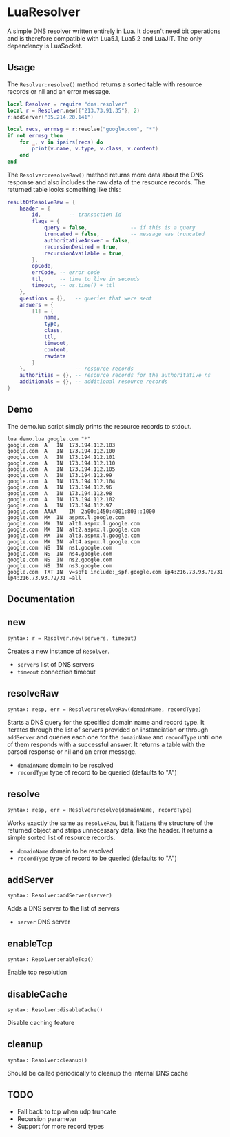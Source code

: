 LuaResolver
======

A simple DNS resolver written entirely in Lua. It doesn't need bit operations
and is therefore compatible with Lua5.1, Lua5.2 and LuaJIT. The
only dependency is LuaSocket.

## Usage

The `Resolver:resolve()` method returns a sorted table with resource records or nil and
an error message.

```lua
local Resolver = require "dns.resolver"
local r = Resolver.new({"213.73.91.35"}, 2)
r:addServer("85.214.20.141")

local recs, errmsg = r:resolve("google.com", "*")
if not errmsg then
    for _, v in ipairs(recs) do
        print(v.name, v.type, v.class, v.content)
    end
end
```

The `Resolver:resolveRaw()` method returns more data about the DNS response and also
includes the raw data of the resource records. The returned table looks
something like this:

```lua
resultOfResolveRaw = {
    header = {
        id,         -- transaction id
        flags = {
            query = false,              -- if this is a query
            truncated = false,          -- message was truncated
            authoritativeAnswer = false,
            recursionDesired = true,
            recursionAvailable = true,
        },
        opCode,
        errCode, -- error code
        ttl,     -- time to live in seconds
        timeout, -- os.time() + ttl
    },
    questions = {},   -- queries that were sent
    answers = {
        [1] = {
            name,
            type,
            class,
            ttl,
            timeout,
            content,
            rawdata
        }
    },                -- resource records
    authorities = {}, -- resource records for the authoritative ns
    additionals = {}, -- additional resource records
}
```

## Demo

The demo.lua script simply prints the resource records to stdout.

```
lua demo.lua google.com "*"
google.com	A	IN	173.194.112.103
google.com	A	IN	173.194.112.100
google.com	A	IN	173.194.112.101
google.com	A	IN	173.194.112.110
google.com	A	IN	173.194.112.105
google.com	A	IN	173.194.112.99
google.com	A	IN	173.194.112.104
google.com	A	IN	173.194.112.96
google.com	A	IN	173.194.112.98
google.com	A	IN	173.194.112.102
google.com	A	IN	173.194.112.97
google.com	AAAA	IN	2a00:1450:4001:803::1000
google.com	MX	IN	aspmx.l.google.com
google.com	MX	IN	alt1.aspmx.l.google.com
google.com	MX	IN	alt2.aspmx.l.google.com
google.com	MX	IN	alt3.aspmx.l.google.com
google.com	MX	IN	alt4.aspmx.l.google.com
google.com	NS	IN	ns1.google.com
google.com	NS	IN	ns4.google.com
google.com	NS	IN	ns2.google.com
google.com	NS	IN	ns3.google.com
google.com	TXT	IN	v=spf1 include:_spf.google.com ip4:216.73.93.70/31 ip4:216.73.93.72/31 ~all
```

## Documentation

new
-----
`syntax: r = Resolver.new(servers, timeout)`

Creates a new instance of `Resolver`.

* `servers`
	list of DNS servers
* `timeout`
	connection timeout

resolveRaw
-----
`syntax: resp, err = Resolver:resolveRaw(domainName, recordType)`

Starts a DNS query for the specified domain name and record
type. It iterates through the list of servers provided on instanciation or
through `addServer` and queries each one for the `domainName` and
`recordType` until one of them responds with a successful answer.
It returns a table with the parsed response or nil and an error message.


* `domainName`
	domain to be resolved
* `recordType`
	type of record to be queried (defaults to "A")

resolve
-----
`syntax: resp, err = Resolver:resolve(domainName, recordType)`

Works exactly the same as `resolveRaw`, but it flattens the
structure of the returned object and strips unnecessary data, like the
header. It returns a simple sorted list of resource records.

* `domainName`
	domain to be resolved
* `recordType`
	type of record to be queried (defaults to "A")


addServer
-----
`syntax: Resolver:addServer(server)`

Adds a DNS server to the list of servers

* `server`
	DNS server


enableTcp
-----
`syntax: Resolver:enableTcp()`

Enable tcp resolution


disableCache
-----
`syntax: Resolver:disableCache()`

Disable caching feature

cleanup
-----
`syntax: Resolver:cleanup()`

Should be called periodically to cleanup the internal DNS cache

## TODO

* Fall back to tcp when udp truncate
* Recursion parameter
* Support for more record types
